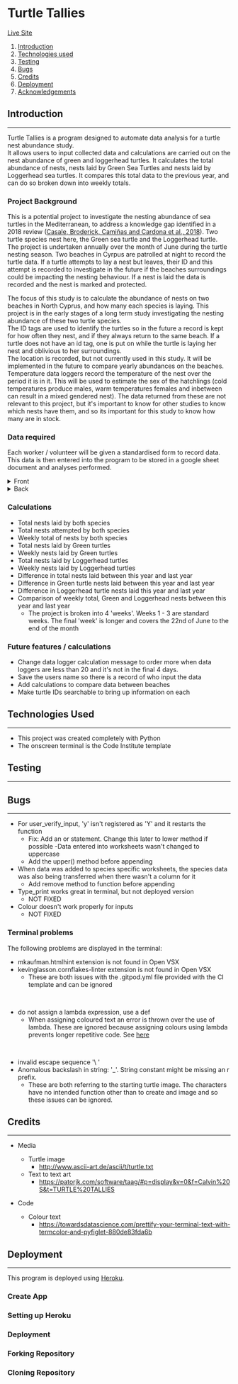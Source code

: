# Turtle Tallies

[Live Site](https://turtle-tallies.herokuapp.com/)



1. [Introduction](#1-introduction)
2. [Technologies used](#2-technologies-used)
3. [Testing](#3-testing)
4. [Bugs](#4-bugs)
5. [Credits](#5-credits)
6. [Deployment](#6-deployment)
7. [Acknowledgements](#7-acknowledgements)

## Introduction

***

Turtle Tallies is a program designed to automate data analysis for a turtle nest abundance study.  
It allows users to input collected data and calculations are carried out on the nest abundance of green and loggerhead turtles.
It calculates the total abundance of nests, nests laid by Green Sea Turtles and nests laid by Loggerhead sea turtles. It compares this total data to the previous year, and can do so broken down into weekly totals.

### Project Background

This is a potential project to investigate the nesting abundance of sea turtles in the Mediterranean, to address a knowledge gap identified in a 2018 review ([Casale, Broderick, Camiñas and Cardona et al., 2018](https://www.researchgate.net/publication/328047848_REVIEW_Mediterranean_sea_turtles_current_knowledge_and_priorities_for_conservation_and_research)). Two turtle species nest here, the Green sea turtle and the Loggerhead turtle.  
The project is undertaken annually over the month of June during the turtle nesting season. Two beaches in Cyrpus are patrolled at night to record the turtle data. If a turtle attempts to lay a nest but leaves, their ID and this attempt is recorded to investigate in the future if the beaches surroundings could be impacting the nesting behaviour. If a nest is laid the data is recorded and the nest is marked and protected.   
  
The focus of this study is to calculate the abundance of nests on two beaches in North Cyprus, and how many each species is laying. This project is in the early stages of a long term study investigating the nesting abundance of these two turtle species.  
The ID tags are used to identify the turtles so in the future a record is kept for how often they nest, and if they always return to the same beach. If a turtle does not have an id tag, one is put on while the turtle is laying her nest and oblivious to her surroundings.    
The location is recorded, but not currently used in this study. It will be implemented in the future to compare yearly abundances on the beaches.
Temperature data loggers record the temperature of the nest over the period it is in it. This will be used to estimate the sex of the hatchlings (cold temperatures produce males, warm temperatures females and inbetween can result in a mixed gendered nest). The data returned from these are not relevant to this project, but it's important to know for other studies to know which nests have them, and so its important for this study to know how many are in stock.



### Data required

Each worker / volunteer will be given a standardised form to record data. This data is then entered into the program to be stored in a google sheet document and analyses performed. 

<details>
<summary>Front</summary>

![worksheet](static/readme/volunteer_sheet_1.png)

</details>
<details>
<summary>Back</summary>

![information](static/readme/volunteer_sheet_2.png)

</details>


### Calculations

- Total nests laid by both species
- Total nests attempted by both species
- Weekly total of nests by both species
- Total nests laid by Green turtles
- Weekly nests laid by Green turtles
- Total nests laid by Loggerhead turtles
- Weekly nests laid by Loggerhead turtles
- Difference in total nests laid between this year and last year
- Difference in Green turtle nests laid between this year and last year
- Difference in Loggerhead turtle nests laid this year and last year
- Comparison of weekly total, Green and Loggerhead nests between this year and last year
    - The project is broken into 4 'weeks'. Weeks 1 - 3 are standard weeks. The final 'week' is longer and covers the 22nd of June to the end of the month

### Future features / calculations

- Change data logger calculation message to order more when data loggers are less than 20 and it's not in the final 4 days.
- Save the users name so there is a record of who input the data 
- Add calculations to compare data between beaches
- Make turtle IDs searchable to bring up information on each

## Technologies Used

***

- This project was created completely with Python
- The onscreen terminal is the Code Institute template

## Testing 

***

## Bugs

***

- For user_verify_input, 'y' isn't registered as 'Y' and it restarts the function
    - Fix: Add an or statement. Change this later to lower method if possible
-Data entered into worksheets wasn't changed to uppercase
    - Add the upper() method before appending
- When data was added to species specific worksheets, the species data was also being transferred when there wasn't a column for it 
    - Add remove method to function before appending
- Type_print works great in terminal, but not deployed version
    - NOT FIXED
- Colour doesn't work properly for inputs
    - NOT FIXED

### Terminal problems

The following problems are displayed in the terminal:

- mkaufman.htmlhint extension is not found in Open VSX
- kevinglasson.cornflakes-linter extension is not found in Open VSX
    - These are both issues with the .gitpod.yml file provided with the CI template and can be ignored  

<br>

- do not assign a lambda expression, use a def
    - When assigning coloured text an error is thrown over the use of lambda. These are ignored because assigning colours using lambda prevents longer repetitive code. See [here](https://towardsdatascience.com/prettify-your-terminal-text-with-termcolor-and-pyfiglet-880de83fda6b)

<br>

- invalid escape sequence '\ '
- Anomalous backslash in string: '\_'. String constant might be missing an r prefix.
    - These are both referring to the starting turtle image. The characters have no intended function other than to create and image and so these issues can be ignored. 

## Credits

***

- Media
    - Turtle image
        - http://www.ascii-art.de/ascii/t/turtle.txt
    - Text to text art
        - https://patorjk.com/software/taag/#p=display&v=0&f=Calvin%20S&t=TURTLE%20TALLIES

- Code
    - Colour text
        - https://towardsdatascience.com/prettify-your-terminal-text-with-termcolor-and-pyfiglet-880de83fda6b

## Deployment

***

This program is deployed using [Heroku](https://dashboard.heroku.com/login).

### Create App

### Setting up Heroku

### Deployment

### Forking Repository

### Cloning Repository
